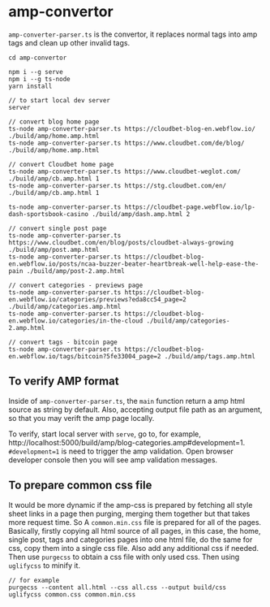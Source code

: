 # amp-convertor

`amp-converter-parser.ts` is the convertor, it replaces normal tags into amp tags and clean up other invalid tags.

```
cd amp-convertor

npm i --g serve
npm i --g ts-node
yarn install

// to start local dev server
server

// convert blog home page
ts-node amp-converter-parser.ts https://cloudbet-blog-en.webflow.io/ ./build/amp/home.amp.html
ts-node amp-converter-parser.ts https://www.cloudbet.com/de/blog/ ./build/amp/home.amp.html

// convert Cloudbet home page
ts-node amp-converter-parser.ts https://www.cloudbet-weglot.com/ ./build/amp/cb.amp.html 1
ts-node amp-converter-parser.ts https://stg.cloudbet.com/en/ ./build/amp/cb.amp.html 1

ts-node amp-converter-parser.ts https://cloudbet-page.webflow.io/lp-dash-sportsbook-casino ./build/amp/dash.amp.html 2

// convert single post page
ts-node amp-converter-parser.ts https://www.cloudbet.com/en/blog/posts/cloudbet-always-growing ./build/amp/post.amp.html
ts-node amp-converter-parser.ts https://cloudbet-blog-en.webflow.io/posts/ncaa-buzzer-beater-heartbreak-well-help-ease-the-pain ./build/amp/post-2.amp.html

// convert categories - previews page
ts-node amp-converter-parser.ts https://cloudbet-blog-en.webflow.io/categories/previews?eda8cc54_page=2 ./build/amp/categories.amp.html
ts-node amp-converter-parser.ts https://cloudbet-blog-en.webflow.io/categories/in-the-cloud ./build/amp/categories-2.amp.html

// convert tags - bitcoin page
ts-node amp-converter-parser.ts https://cloudbet-blog-en.webflow.io/tags/bitcoin?5fe33004_page=2 ./build/amp/tags.amp.html
```

## To verify AMP format
Inside of `amp-converter-parser.ts`, the `main` function return a amp html source as string by default. Also, accepting output file path as an argument, so that you may verift the amp page locally.

To verify, start local server with `serve`, go to, for example, http://localhost:5000/build/amp/blog-categories.amp#development=1. `#development=1` is need to trigger the amp validation. Open browser developer console then you will see amp validation messages.

## To prepare common css file
It would be more dynamic if the amp-css is prepared by fetching all style sheet links in a page then purging, merging them together but that takes more request time. So A `common.min.css` file is prepared for all of the pages. Basically, firstly copying all html source of all pages, in this case, the home, single post, tags and categories pages into one html file, do the same for css, copy them into a single css file. Also add any additional css if needed. Then use `purgecss` to obtain a css file with only used css. Then using `uglifycss` to minify it.

```
// for example
purgecss --content all.html --css all.css --output build/css
uglifycss common.css common.min.css
```

